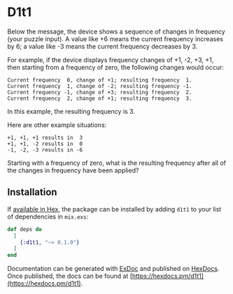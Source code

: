 # D1t1

Below the message, the device shows a sequence of changes in frequency (your puzzle input). A value like +6 means the current frequency increases by 6; a value like -3 means the current frequency decreases by 3.

For example, if the device displays frequency changes of +1, -2, +3, +1, then starting from a frequency of zero, the following changes would occur:

    Current frequency  0, change of +1; resulting frequency  1.
    Current frequency  1, change of -2; resulting frequency -1.
    Current frequency -1, change of +3; resulting frequency  2.
    Current frequency  2, change of +1; resulting frequency  3.

In this example, the resulting frequency is 3.

Here are other example situations:

    +1, +1, +1 results in  3
    +1, +1, -2 results in  0
    -1, -2, -3 results in -6

Starting with a frequency of zero, what is the resulting frequency after all of the changes in frequency have been applied?

## Installation

If [available in Hex](https://hex.pm/docs/publish), the package can be installed
by adding `d1t1` to your list of dependencies in `mix.exs`:

```elixir
def deps do
  [
    {:d1t1, "~> 0.1.0"}
  ]
end
```

Documentation can be generated with [ExDoc](https://github.com/elixir-lang/ex_doc)
and published on [HexDocs](https://hexdocs.pm). Once published, the docs can
be found at [https://hexdocs.pm/d1t1](https://hexdocs.pm/d1t1).

